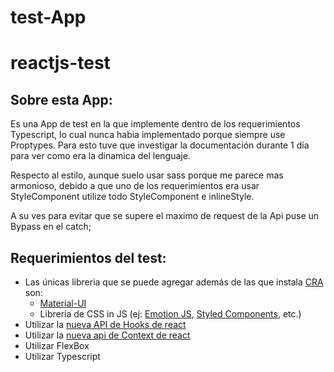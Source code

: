 # test-App

# reactjs-test

## Sobre esta App:

Es una App de test en la que implemente dentro de los requerimientos Typescript, lo cual nunca habia implementado porque siempre use Proptypes. Para esto tuve que investigar la documentación durante 1 día para ver como era la dinamica del lenguaje.

Respecto al estilo, aunque suelo usar sass porque me parece mas armonioso, debido a que uno de los requerimientos era usar StyleComponent utilize todo StyleComponent e inlineStyle.

A su ves para evitar que se supere el maximo de request de la Api puse un Bypass en el catch;

## Requerimientos del test:

* Las únicas libreria que se puede agregar además de las que instala [CRA](https://create-react-app.dev/) son: 
  * [Material-UI](https://material-ui.com/)
  * Libreria de CSS in JS (ej: [Emotion JS](https://emotion.sh/docs/introduction), [Styled Components](https://styled-components.com/), etc.)
* Utilizar la [nueva API de Hooks de react](https://reactjs.org/docs/hooks-intro.html)
* Utilizar la [nueva api de Context de react](https://reactjs.org/docs/context.html)
* Utilizar FlexBox
* Utilizar Typescript
